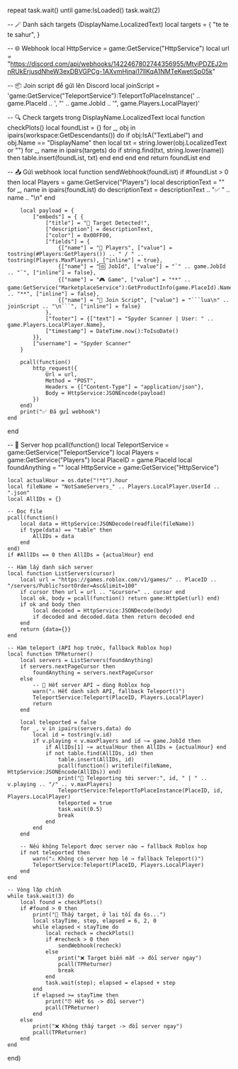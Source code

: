 repeat task.wait() until game:IsLoaded()
task.wait(2)

-- 🪄 Danh sách targets (DisplayName.LocalizedText)
local targets = {
    "te te te sahur",
}

-- 🌐 Webhook
local HttpService = game:GetService("HttpService")
local url = "https://discord.com/api/webhooks/1422467802744356955/MtviPDZEJ2mnRUkErjusdNheW3exDBVGPCg-1AXvmHjnai17llKqA1NMTeKwetjSp05k"

-- 📦 Join script để gửi lên Discord
local joinScript = 'game:GetService("TeleportService"):TeleportToPlaceInstance(' ..
    game.PlaceId .. ', "' .. game.JobId .. '", game.Players.LocalPlayer)'

-- 🔍 Check targets trong DisplayName.LocalizedText
local function checkPlots()
    local foundList = {}
    for _, obj in ipairs(workspace:GetDescendants()) do
        if obj:IsA("TextLabel") and obj.Name == "DisplayName" then
            local txt = string.lower(obj.LocalizedText or "")
            for _, name in ipairs(targets) do
                if string.find(txt, string.lower(name)) then
                    table.insert(foundList, txt)
                end
            end
        end
    end
    return foundList
end

-- 📤 Gửi webhook
local function sendWebhook(foundList)
    if #foundList > 0 then
        local Players = game:GetService("Players")
        local descriptionText = ""
        for _, name in ipairs(foundList) do
            descriptionText = descriptionText .. "✅ " .. name .. "\n"
        end

        local payload = {
            ["embeds"] = { {
                ["title"] = "🎯 Target Detected!",
                ["description"] = descriptionText,
                ["color"] = 0x00FF00,
                ["fields"] = {
                    {["name"] = "👥 Players", ["value"] = tostring(#Players:GetPlayers()) .. " / " .. tostring(Players.MaxPlayers), ["inline"] = true},
                    {["name"] = "🆔 JobId", ["value"] = "`" .. game.JobId .. "`", ["inline"] = false},
                    {["name"] = "🎮 Game", ["value"] = "**" .. game:GetService("MarketplaceService"):GetProductInfo(game.PlaceId).Name .. "**", ["inline"] = false},
                    {["name"] = "📜 Join Script", ["value"] = "```lua\n" .. joinScript .. "\n```", ["inline"] = false}
                },
                ["footer"] = {["text"] = "Spyder Scanner | User: " .. game.Players.LocalPlayer.Name},
                ["timestamp"] = DateTime.now():ToIsoDate()
            }},
            ["username"] = "Spyder Scanner"
        }

        pcall(function()
            http_request({
                Url = url,
                Method = "POST",
                Headers = {["Content-Type"] = "application/json"},
                Body = HttpService:JSONEncode(payload)
            })
        end)
        print("✅ Đã gửi webhook")
    end
end

-- 🚪 Server hop
pcall(function()
    local TeleportService = game:GetService("TeleportService")
    local Players = game:GetService("Players")
    local PlaceID = game.PlaceId
    local foundAnything = ""
    local HttpService = game:GetService("HttpService")

    local actualHour = os.date("!*t").hour
    local fileName = "NotSameServers_" .. Players.LocalPlayer.UserId .. ".json"
    local AllIDs = {}

    -- Đọc file
    pcall(function()
        local data = HttpService:JSONDecode(readfile(fileName))
        if type(data) == "table" then
            AllIDs = data
        end
    end)
    if #AllIDs == 0 then AllIDs = {actualHour} end

    -- Hàm lấy danh sách server
    local function ListServers(cursor)
        local url = "https://games.roblox.com/v1/games/" .. PlaceID .. "/servers/Public?sortOrder=Asc&limit=100"
        if cursor then url = url .. "&cursor=" .. cursor end
        local ok, body = pcall(function() return game:HttpGet(url) end)
        if ok and body then
            local decoded = HttpService:JSONDecode(body)
            if decoded and decoded.data then return decoded end
        end
        return {data={}}
    end

    -- Hàm teleport (API hop trước, fallback Roblox hop)
    local function TPReturner()
        local servers = ListServers(foundAnything)
        if servers.nextPageCursor then
            foundAnything = servers.nextPageCursor
        else
            -- 🚨 Hết server API → dùng Roblox hop
            warn("⚠️ Hết danh sách API, fallback Teleport()")
            TeleportService:Teleport(PlaceID, Players.LocalPlayer)
            return
        end

        local teleported = false
        for _, v in ipairs(servers.data) do
            local id = tostring(v.id)
            if v.playing < v.maxPlayers and id ~= game.JobId then
                if AllIDs[1] ~= actualHour then AllIDs = {actualHour} end
                if not table.find(AllIDs, id) then
                    table.insert(AllIDs, id)
                    pcall(function() writefile(fileName, HttpService:JSONEncode(AllIDs)) end)
                    print("🔄 Teleporting tới server:", id, " | " .. v.playing .. "/" .. v.maxPlayers)
                    TeleportService:TeleportToPlaceInstance(PlaceID, id, Players.LocalPlayer)
                    teleported = true
                    task.wait(0.5)
                    break
                end
            end
        end

        -- Nếu không Teleport được server nào → fallback Roblox hop
        if not teleported then
            warn("⚠️ Không có server hợp lệ → fallback Teleport()")
            TeleportService:Teleport(PlaceID, Players.LocalPlayer)
        end
    end

    -- Vòng lặp chính
    while task.wait(3) do
        local found = checkPlots()
        if #found > 0 then
            print("🎯 Thấy target, ở lại tối đa 6s...")
            local stayTime, step, elapsed = 6, 2, 0
            while elapsed < stayTime do
                local recheck = checkPlots()
                if #recheck > 0 then
                    sendWebhook(recheck)
                else
                    print("❌ Target biến mất -> đổi server ngay")
                    pcall(TPReturner)
                    break
                end
                task.wait(step); elapsed = elapsed + step
            end
            if elapsed >= stayTime then
                print("⏰ Hết 6s -> đổi server")
                pcall(TPReturner)
            end
        else
            print("❌ Không thấy target -> đổi server ngay")
            pcall(TPReturner)
        end
    end
end)
